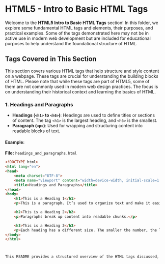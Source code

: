 # HTML5 - Intro to Basic HTML Tags

Welcome to the **HTML5 Intro to Basic HTML Tags** section! In this folder, we explore some fundamental HTML tags and elements, their purposes, and practical examples. Some of the tags demonstrated here may not be in active use in modern web development but are included for educational purposes to help understand the foundational structure of HTML.

## Tags Covered in This Section

This section covers various HTML tags that help structure and style content on a webpage. These tags are crucial for understanding the building blocks of HTML. Please note that while these tags are part of HTML5, some of them are not commonly used in modern web design practices. The focus is on understanding their historical context and learning the basics of HTML.

### 1. **Headings and Paragraphs**
- **Headings (`<h1>` to `<h6>`)**: Headings are used to define titles or sections of content. The tag `<h1>` is the largest heading, and `<h6>` is the smallest.
- **Paragraph (`<p>`)**: Used for wrapping and structuring content into readable blocks of text.

#### Example:
**File:** `headings_and_paragraphs.html`

```html
<!DOCTYPE html>
<html lang="en">
<head>
    <meta charset="UTF-8">
    <meta name="viewport" content="width=device-width, initial-scale=1.0">
    <title>Headings and Paragraphs</title>
</head>
<body>
    <h1>This is a Heading 1</h1>
    <p>This is a paragraph. It’s used to organize text and make it easier to read.</p>

    <h2>This is a Heading 2</h2>
    <p>Paragraphs break up content into readable chunks.</p>

    <h3>This is a Heading 3</h3>
    <p>Each heading has a different size. The smaller the number, the larger the heading.</p>
</body>
</html>



This README provides a structured overview of the HTML tags discussed, includes examples of how they are used, and provides context about their current relevance in the modern web development industry.
